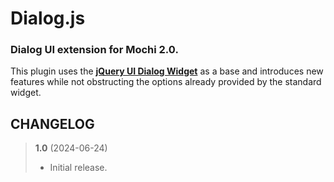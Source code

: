 # Dialog.js
### Dialog UI extension for Mochi 2.0.

This plugin uses the **[jQuery UI Dialog Widget](https://jqueryui.com/dialog/)** as a base and introduces new features while not obstructing the options already provided by the standard widget.

## CHANGELOG

> **1.0** (2024-06-24)
> - Initial release.

